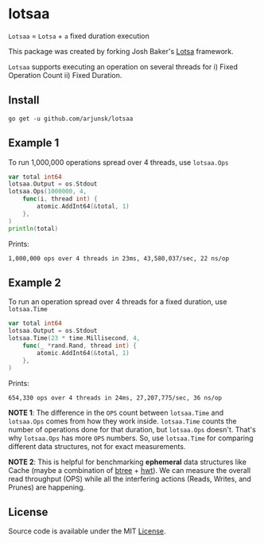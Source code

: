 # lotsaa

`Lotsaa` = `Lotsa` + `a` fixed duration execution

This package was created by forking Josh Baker's [Lotsa](https://github.com/tidwall/lotsa) framework.

`Lotsaa` supports executing an operation on several threads for i) Fixed Operation Count ii) Fixed Duration.

## Install

```
go get -u github.com/arjunsk/lotsaa
```

## Example 1

To run 1,000,000 operations spread over 4 threads, use `lotsaa.Ops`

```go
var total int64
lotsaa.Output = os.Stdout
lotsaa.Ops(1000000, 4,
    func(i, thread int) {
        atomic.AddInt64(&total, 1)
    },
)
println(total)
```

Prints:

```
1,000,000 ops over 4 threads in 23ms, 43,580,037/sec, 22 ns/op
```

## Example 2

To run an operation spread over 4 threads for a fixed duration, use `lotsaa.Time`

```go
var total int64
lotsaa.Output = os.Stdout
lotsaa.Time(23 * time.Millisecond, 4,
    func(_ *rand.Rand, thread int) {
        atomic.AddInt64(&total, 1)
    },
)
```

Prints:

```
654,330 ops over 4 threads in 24ms, 27,207,775/sec, 36 ns/op
```

**NOTE 1**: 
The difference in the `OPS` count between `lotsaa.Time` and `lotsaa.Ops` comes from how they work inside. `lotsaa.Time` counts the number of operations done for that duration, but `lotsaa.Ops` doesn't. That's why `lotsaa.Ops` has more `OPS` numbers. So, use `lotsaa.Time` for comparing different data structures, not for exact measurements.

**NOTE 2**:
This is helpful for benchmarking  **ephemeral** data structures like Cache (maybe a combination of [btree](https://github.com/tidwall/btree) + [hwt](https://github.com/RussellLuo/timingwheel)). We can measure the overall read throughput (OPS) while all the interfering actions (Reads, Writes, and Prunes) are happening.

## License

Source code is available under the MIT [License](/LICENSE).
